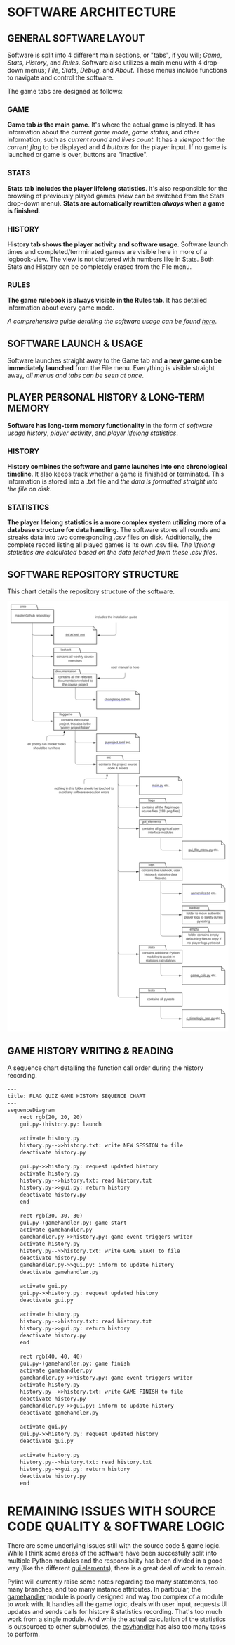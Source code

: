 # SOFTWARE ARCHITECTURE

## GENERAL SOFTWARE LAYOUT

Software is split into 4 different main sections, or "tabs", if you will; *Game*, *Stats*, *History*, and *Rules*. Software also utilizes a main menu with 4 drop-down menus; *File*, *Stats*, *Debug*, and *About*. These menus include functions to navigate and control the software.

The game tabs are designed as follows:

### GAME

**Game tab *is* the main game**. It's where the actual game is played. It has information about the current *game mode*, *game status*, and other information, such as *current round* and *lives count*. It has a *viewport* for the *current flag* to be displayed and 4 *buttons* for the player input. If no game is launched or game is over, buttons are "inactive".

### STATS

**Stats tab includes the player lifelong statistics**. It's also responsible for the browsing of previously played games (view can be switched from the Stats drop-down menu). **Stats are automatically rewritten *always* when a game is finished**.

### HISTORY

**History tab shows the player activity and software usage**. Software launch times and completed/terrminated games are visible here in more of a logbook-view. The view is not cluttered with numbers like in Stats. Both Stats and History can be completely erased from the File menu.

### RULES

**The game rulebook is always visible in the Rules tab**. It has detailed information about every game mode.

*A comprehensive guide detailing the software usage can be found [here](./user_manual.md)*.

## SOFTWARE LAUNCH & USAGE

Software launches straight away to the Game tab and **a new game can be immediately launched** from the File menu. Everything is visible straight away, *all menus and tabs can be seen at once*.

## PLAYER PERSONAL HISTORY & LONG-TERM MEMORY

**Software has long-term memory functionality** in the form of *software usage history*, *player activity*, and *player lifelong statistics*.

### HISTORY

**History combines the software and game launches into one chronological timeline**. It also keeps track whether a game is finished or terminated. This information is stored into a .txt file and *the data is formatted straight into the file on disk*.

### STATISTICS

**The player lifelong statistics is a more complex system utilizing more of a database structure for data handling**. The software stores all rounds and streaks data into two corresponding .csv files on disk. Additionally, the complete record listing all played games is its own .csv file. *The lifelong statistics are calculated based on the data fetched from these .csv files*.

## SOFTWARE REPOSITORY STRUCTURE

This chart details the repository structure of the software.

<img src="./images/software_repository_structure.svg">

## GAME HISTORY WRITING & READING

A sequence chart detailing the function call order during the history recording.

```mermaid
---
title: FLAG QUIZ GAME HISTORY SEQUENCE CHART
---
sequenceDiagram
    rect rgb(20, 20, 20)
    gui.py-)history.py: launch

    activate history.py
    history.py-->>history.txt: write NEW SESSION to file
    deactivate history.py

    gui.py->>history.py: request updated history
    activate history.py
    history.py-->history.txt: read history.txt
    history.py->>gui.py: return history
    deactivate history.py
    end

    rect rgb(30, 30, 30)
    gui.py-)gamehandler.py: game start
    activate gamehandler.py
    gamehandler.py->>history.py: game event triggers writer
    activate history.py
    history.py-->>history.txt: write GAME START to file
    deactivate history.py
    gamehandler.py->>gui.py: inform to update history
    deactivate gamehandler.py

    activate gui.py
    gui.py->>history.py: request updated history
    deactivate gui.py

    activate history.py
    history.py-->history.txt: read history.txt
    history.py->>gui.py: return history
    deactivate history.py
    end

    rect rgb(40, 40, 40)
    gui.py-)gamehandler.py: game finish
    activate gamehandler.py
    gamehandler.py->>history.py: game event triggers writer
    activate history.py
    history.py-->>history.txt: write GAME FINISH to file
    deactivate history.py
    gamehandler.py->>gui.py: inform to update history
    deactivate gamehandler.py

    activate gui.py
    gui.py->>history.py: request updated history
    deactivate gui.py

    activate history.py
    history.py-->history.txt: read history.txt
    history.py->>gui.py: return history
    deactivate history.py
    end

```

# REMAINING ISSUES WITH SOURCE CODE QUALITY & SOFTWARE LOGIC

There are some underlying issues still with the source code & game logic. While I think some areas of the software have been succesfully split into multiple Python modules and the responsibility has been divided in a good way (like the different [gui elements](../flaggame/src/gui_elements/)), there is a great deal of work to remain.

Pylint will currently raise some notes regarding too many statements, too many branches, and too many instance attributes. In particular, the [gamehandler](../flaggame/src/gamehandler.py) module is poorly designed and way too complex of a module to work with. It handles all the game logic, deals with user input, requests UI updates and sends calls for history & statistics recording. That's too much work from a single module. And while the actual calculation of the statistics is outsourced to other submodules, the [csvhandler](../flaggame/src/csvhandler.py) has also too many tasks to perform.